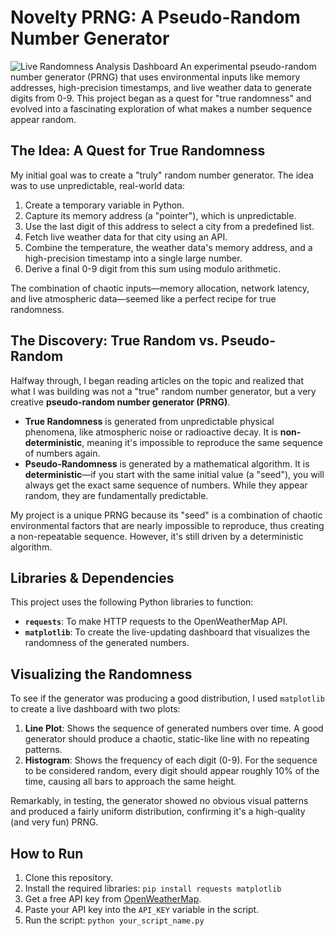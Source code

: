 # Novelty PRNG: A Pseudo-Random Number Generator
![Live Randomness Analysis Dashboard](assets/dashboard.png)
An experimental pseudo-random number generator (PRNG) that uses environmental inputs like memory addresses, high-precision timestamps, and live weather data to generate digits from 0-9. This project began as a quest for "true randomness" and evolved into a fascinating exploration of what makes a number sequence appear random.

## The Idea: A Quest for True Randomness

My initial goal was to create a "truly" random number generator. The idea was to use unpredictable, real-world data:

1.  Create a temporary variable in Python.
2.  Capture its memory address (a "pointer"), which is unpredictable.
3.  Use the last digit of this address to select a city from a predefined list.
4.  Fetch live weather data for that city using an API.
5.  Combine the temperature, the weather data's memory address, and a high-precision timestamp into a single large number.
6.  Derive a final 0-9 digit from this sum using modulo arithmetic.

The combination of chaotic inputs—memory allocation, network latency, and live atmospheric data—seemed like a perfect recipe for true randomness.

## The Discovery: True Random vs. Pseudo-Random

Halfway through, I began reading articles on the topic and realized that what I was building was not a "true" random number generator, but a very creative **pseudo-random number generator (PRNG)**.

  * **True Randomness** is generated from unpredictable physical phenomena, like atmospheric noise or radioactive decay. It is **non-deterministic**, meaning it's impossible to reproduce the same sequence of numbers again.
  * **Pseudo-Randomness** is generated by a mathematical algorithm. It is **deterministic**—if you start with the same initial value (a "seed"), you will always get the exact same sequence of numbers. While they appear random, they are fundamentally predictable.

My project is a unique PRNG because its "seed" is a combination of chaotic environmental factors that are nearly impossible to reproduce, thus creating a non-repeatable sequence. However, it's still driven by a deterministic algorithm.

## Libraries & Dependencies

This project uses the following Python libraries to function:

  * **`requests`**: To make HTTP requests to the OpenWeatherMap API.
  * **`matplotlib`**: To create the live-updating dashboard that visualizes the randomness of the generated numbers.

## Visualizing the Randomness

To see if the generator was producing a good distribution, I used `matplotlib` to create a live dashboard with two plots:

1.  **Line Plot**: Shows the sequence of generated numbers over time. A good generator should produce a chaotic, static-like line with no repeating patterns.
2.  **Histogram**: Shows the frequency of each digit (0-9). For the sequence to be considered random, every digit should appear roughly 10% of the time, causing all bars to approach the same height.

Remarkably, in testing, the generator showed no obvious visual patterns and produced a fairly uniform distribution, confirming it's a high-quality (and very fun) PRNG.

## How to Run

1.  Clone this repository.
2.  Install the required libraries: `pip install requests matplotlib`
3.  Get a free API key from [OpenWeatherMap](https://openweathermap.org/api).
4.  Paste your API key into the `API_KEY` variable in the script.
5.  Run the script: `python your_script_name.py`


